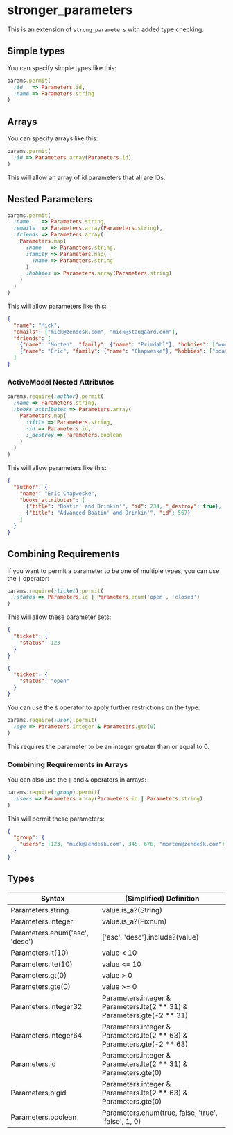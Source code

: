 # stronger_parameters

This is an extension of `strong_parameters` with added type checking.

## Simple types
You can specify simple types like this:

```ruby
params.permit(
  :id   => Parameters.id,
  :name => Parameters.string
)
```

## Arrays
You can specify arrays like this:

```ruby
params.permit(
  :id => Parameters.array(Parameters.id)
)
```

This will allow an array of id parameters that all are IDs.

## Nested Parameters

```ruby
params.permit(
  :name    => Parameters.string,
  :emails  => Parameters.array(Parameters.string),
  :friends => Parameters.array(
    Parameters.map(
      :name   => Parameters.string,
      :family => Parameters.map(
        :name => Parameters.string
      )
      :hobbies => Parameters.array(Parameters.string)
    )
  )
)
```

This will allow parameters like this:

```json
{
  "name": "Mick",
  "emails": ["mick@zendesk.com", "mick@staugaard.com"],
  "friends": [
    {"name": "Morten", "family": {"name": "Primdahl"}, "hobbies": ["work", "art"]},
    {"name": "Eric", "family": {"name": "Chapweske"}, "hobbies": ["boating", "whiskey"]}
  ]
}
```

### ActiveModel Nested Attributes

```ruby
params.require(:author).permit(
  :name => Parameters.string,
  :books_attributes => Parameters.array(
    Parameters.map(
      :title => Parameters.string,
      :id => Parameters.id,
      :_destroy => Parameters.boolean
    )
  )
)
```

This will allow parameters like this:

```json
{
  "author": {
    "name": "Eric Chapweske",
    "books_attributes": [
      {"title": "Boatin' and Drinkin'", "id": 234, "_destroy": true},
      {"title": "Advanced Boatin' and Drinkin'", "id": 567}
    ]
  }
}
```

## Combining Requirements

If you want to permit a parameter to be one of multiple types, you can use the `|` operator:

```ruby
params.require(:ticket).permit(
  :status => Parameters.id | Parameters.enum('open', 'closed')
)
```

This will allow these parameter sets:

```json
{
  "ticket": {
    "status": 123
  }
}
```
```json
{
  "ticket": {
    "status": "open"
  }
}
```

You can use the `&` operator to apply further restrictions on the type:

```ruby
params.require(:user).permit(
  :age => Parameters.integer & Parameters.gte(0)
)
```

This requires the parameter to be an integer greater than or equal to 0.

### Combining Requirements in Arrays

You can also use the `|` and `&` operators in arrays:

```ruby
params.require(:group).permit(
  :users => Parameters.array(Parameters.id | Parameters.string)
)
```

This will permit these parameters:
```json
{
  "group": {
    "users": [123, "mick@zendesk.com", 345, 676, "morten@zendesk.com"]
  }
}
```

## Types

| Syntax                         | (Simplified) Definition                                                 |
|--------------------------------|-------------------------------------------------------------------------|
| Parameters.string              | value.is_a?(String)                                                     |
| Parameters.integer             | value.is_a?(Fixnum)                                                     |
| Parameters.enum('asc', 'desc') | ['asc', 'desc'].include?(value)                                         |
| Parameters.lt(10)              | value < 10                                                              |
| Parameters.lte(10)             | value <= 10                                                             |
| Parameters.gt(0)               | value > 0                                                               |
| Parameters.gte(0)              | value >= 0                                                              |
| Parameters.integer32           | Parameters.integer & Parameters.lte(2 ** 31) & Parameters.gte(-2 ** 31) |
| Parameters.integer64           | Parameters.integer & Parameters.lte(2 ** 63) & Parameters.gte(-2 ** 63) |
| Parameters.id                  | Parameters.integer & Parameters.lte(2 ** 31) & Parameters.gte(0)        |
| Parameters.bigid               | Parameters.integer & Parameters.lte(2 ** 63) & Parameters.gte(0)        |
| Parameters.boolean             | Parameters.enum(true, false, 'true', 'false', 1, 0)                     |
